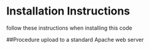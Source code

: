# Installation Instructions
follow these instructions when installing this code

##Procedure
upload to a standard Apache web server